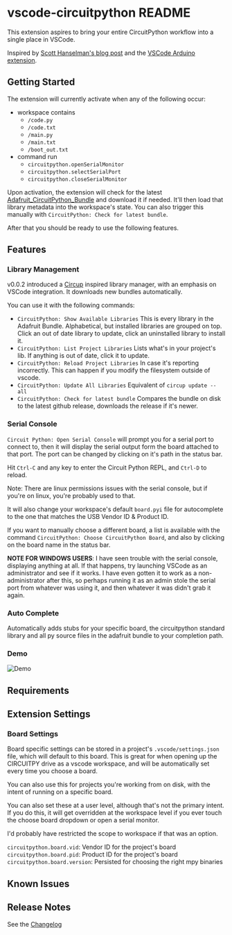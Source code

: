 # vscode-circuitpython README

This extension aspires to bring your entire CircuitPython workflow into a single
place in VSCode.  

Inspired by [Scott Hanselman's blog
post](https://www.hanselman.com/blog/UsingVisualStudioCodeToProgramCircuitPythonWithAnAdaFruitNeoTrellisM4.aspx)
and the [VSCode Arduino extension](https://github.com/Microsoft/vscode-arduino).

## Getting Started

The extension will currently activate when any of the following occur:

* workspace contains
  * `/code.py`
  * `/code.txt`
  * `/main.py`
  * `/main.txt`
  * `/boot_out.txt`
* command run
  * `circuitpython.openSerialMonitor`
  * `circuitpython.selectSerialPort`
  * `circuitpython.closeSerialMonitor`

Upon activation, the extension will check for the latest
[Adafruit_CircuitPython_Bundle](https://github.com/adafruit/Adafruit_CircuitPython_Bundle)
and download it if needed. It'll then load that library metadata into the
workspace's state. You can also trigger this manually with `CircuitPython: Check
for latest bundle`.

After that you should be ready to use the following features.

## Features

### Library Management

v0.0.2 introduced a [Circup](https://github.com/adafruit/circup) inspired
library manager, with an emphasis on VSCode integration. It downloads new
bundles automatically.

You can use it with the following commands:

* `CircuitPython: Show Available Libraries`
  This is every library in the Adafruit Bundle. Alphabetical, but 
  installed libraries are grouped on top. Click an out of date library 
  to update, click an uninstalled library to install it.
* `CircuitPython: List Project Libraries`
  Lists what's in your project's lib. If anything is out of date, click 
  it to update.
* `CircuitPython: Reload Project Libraries` 
  In case it's reporting incorrectly. This can happen if you modify the 
  filesystem outside of vscode.
* `CircuitPython: Update All Libraries`
  Equivalent of `circup update --all`
* `CircuitPython: Check for latest bundle`
  Compares the bundle on disk to the latest github release, downloads the 
  release if it's newer.

### Serial Console

`Circuit Python: Open Serial Console` will prompt you for a serial port to
connect to, then it will display the serial output form the board attached to
that port. The port can be changed by clicking on it's path in the status bar.

Hit `Ctrl-C` and any key to enter the Circuit Python REPL, and `Ctrl-D` to
reload.

Note: There are linux permissions issues with the serial console, but if you're
on linux, you're probably used to that.

It will also change your workspace's default `board.pyi` file for autocomplete
to the one that matches the USB Vendor ID & Product ID.

If you want to manually choose a different board, a list is available with the
command `CircuitPython: Choose CircuitPython Board`, and also by clicking on the
board name in the status bar.

**NOTE FOR WINDOWS USERS**: I have seen trouble with the serial console,
displaying anything at all. If that happens, try launching VSCode as an
administrator and see if it works. I have even gotten it to work as a
non-administrator after this, so perhaps running it as an admin stole the serial
port from whatever was using it, and then whatever it was didn't grab it again.

### Auto Complete

Automatically adds stubs for your specific board, the circuitpython standard
library and all py source files in the adafruit bundle to your completion path.

### Demo

![Demo](images/circuitpy-demo.gif)

## Requirements

## Extension Settings

### Board Settings

Board specific settings can be stored in a project's `.vscode/settings.json`
file, which will default to this board. This is great for when opening up the
CIRCUITPY drive as a vscode workspace, and will be automatically set every time
you choose a board.

You can also use this for projects you're working from on disk, with the intent
of running on a specific board.

You can also set these at a user level, although that's not the primary intent.
If you do this, it will get overridden at the workspace level if you ever touch
the choose board dropdown or open a serial monitor. 

I'd probably have restricted the scope to workspace if that was an option.

`circuitpython.board.vid`: Vendor ID for the project's board
`circuitpython.board.pid`: Product ID for the project's board
`circuitpython.board.version`: Persisted for choosing the right mpy binaries

## Known Issues

## Release Notes

See the [Changelog](CHANGELOG.md)
